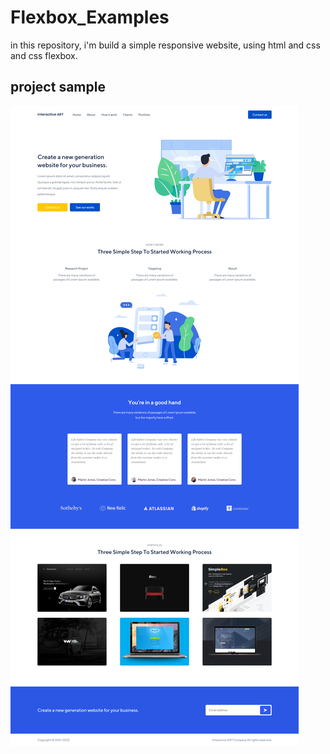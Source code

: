 # Flexbox_Examples
in this repository, i'm build a simple responsive website, using html and css and css flexbox.

## project sample
![alt text](https://github.com/Abolfazlms/Flexbox_Examples/blob/main/1.png)
